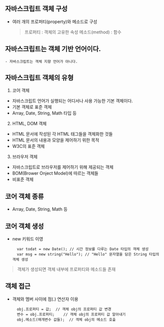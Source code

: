 ## 자바스크립트 객체 구성

- 여러 개의 프로퍼티(property)와 메소드로 구성
    > 프로퍼티 : 객체의 고유한 속성
    > 메소드(method) : 함수


## 자바스크립트는 객체 기반 언어이다.
    - 자바스크립트는 객체 지향 언어가 아니다.


## 자바스크립트 객체의 유형

1. 코어 객체

- 자바스크립트 언어가 실행되는 어디서나 사용 가능한 기본 객체이다.
- 기본 객체로 표준 객체
- Array, Date, String, Math 타입 등

2. HTML, DOM 객체

- HTML 문서에 작성된 각 HTML 태그들을 객체화한 것들
- HTML 문서의 내용과 모양을 제어하기 위한 목적
- W3C의 표준 객체

3. 브라우저 객체

- 자바스크립트로 브라우저를 제어하기 위해 제공되는 객체
- BOM(Brower Onject Model)에 따르는 객체들
- 비표준 객체


## 코어 객체 종류

- Array, Date, String, Math 등


## 코어 객체 생성

- new 키워드 이영

        var todat = new Date(); // 시간 정보를 다루는 Date 타입의 객체 생성
        var msg = new string("Hello"); // "Hello" 문자열을 담은 String 타입의 객체 생성

> 객체가 생성되면 객체 내부에 프로퍼티와 메소드들 존재


## 객체 접근

- 객체와 멤버 사이에 점(.) 연산자 이용

        obj.프로퍼티 = 값;  // 객체 obj의 프로퍼티 값 변경
        변수 = obj.프로퍼티;    // 객체 obj의 프로퍼티 값 알아내기
        obj.메소드(매개변수 값들);  // 객체 obj의 메소드 호출